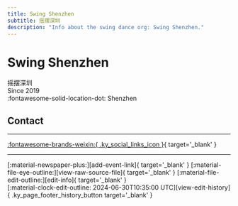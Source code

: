 ```yaml
---
title: Swing Shenzhen
subtitle: 摇摆深圳
description: "Info about the swing dance org: Swing Shenzhen."
---
```


# Swing Shenzhen

摇摆深圳  
Since 2019  
:fontawesome-solid-location-dot: Shenzhen  


## Contact


---

 [:fontawesome-brands-weixin:{ .ky_social_links_icon }](# "摇摆深圳SwingShenzhen"){ target='_blank' }

---

<div class="ky_page_footer" markdown>
<div class="ky_page_footer_trailing" markdown="span">
[:material-newspaper-plus:][add-event-link]{ target='_blank' }
[:material-file-eye-outline:][view-raw-source-file]{ target='_blank' }
[:material-file-edit-outline:][edit-info]{ target='_blank' }
</div>
<div class="ky_page_footer_leading" markdown="span">
[:material-clock-edit-outline: 2024-06-30T10:35:00 UTC][view-edit-history]{ .ky_page_footer_history_button target='_blank' }
</div>
</div>

[add-event-link]: https://github.com/swingdance/events/issues/new?assignees=&labels=add+event&projects=&template=02-add_entity.yml&title=%5Bzh_CN%5D%20%3CName%3E&region=zh_CN&province=Guangdong&city=Shenzhen&org_id=swing-shen-zhen "Add Event"
[view-raw-source-file]: https://github.com/swingdance/orgs/blob/main/zh_CN/swing-shen-zhen.json "View Raw Source File"
[edit-info]: https://github.com/swingdance/orgs/issues/new?assignees=&labels=update+org&projects=&template=03-update_entity.yml&title=%5Bzh_CN%5D%20Swing%20Shenzhen&region=zh_CN&id=swing-shen-zhen&name=Swing%20Shenzhen "Edit Info"

[view-edit-history]: https://github.com/swingdance/orgs/commits/main/zh_CN/swing-shen-zhen.json "View Edit History"
